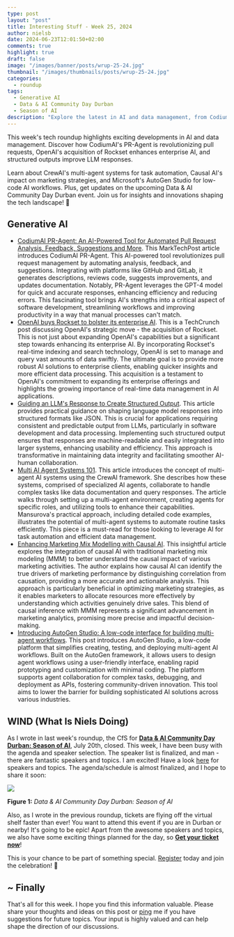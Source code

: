 ```yaml
---
type: post
layout: "post"
title: Interesting Stuff - Week 25, 2024
author: nielsb
date: 2024-06-23T12:01:50+02:00
comments: true
highlight: true
draft: false
image: "/images/banner/posts/wrup-25-24.jpg"
thumbnail: "/images/thumbnails/posts/wrup-25-24.jpg"
categories:
  - roundup
tags:
  - Generative AI
  - Data & AI Community Day Durban
  - Season of AI 
description: "Explore the latest in AI and data management, from CodiumAI's PR-Agent revolutionizing pull requests to OpenAI's Rockset acquisition enhancing enterprise AI. Discover structured LLM outputs, CrewAI's multi-agent systems, and Microsoft's AutoGen Studio for low-code AI workflows. Plus, updates on the Data & AI Community Day Durban event."
---
```


This week's tech roundup highlights exciting developments in AI and data management. Discover how CodiumAI's PR-Agent is revolutionizing pull requests, OpenAI's acquisition of Rockset enhances enterprise AI, and structured outputs improve LLM responses.

Learn about CrewAI's multi-agent systems for task automation, Causal AI's impact on marketing strategies, and Microsoft's AutoGen Studio for low-code AI workflows. Plus, get updates on the upcoming Data & AI Community Day Durban event. Join us for insights and innovations shaping the tech landscape! 🚀

<!--more-->

## Generative AI

* [CodiumAI PR-Agent: An AI-Powered Tool for Automated Pull Request Analysis, Feedback, Suggestions and More][1]. This MarkTechPost article introduces CodiumAI PR-Agent. This AI-powered tool revolutionizes pull request management by automating analysis, feedback, and suggestions. Integrating with platforms like GitHub and GitLab, it generates descriptions, reviews code, suggests improvements, and updates documentation. Notably, PR-Agent leverages the GPT-4 model for quick and accurate responses, enhancing efficiency and reducing errors. This fascinating tool brings AI's strengths into a critical aspect of software development, streamlining workflows and improving productivity in a way that manual processes can't match.
* [OpenAI buys Rockset to bolster its enterprise AI][2]. This is a TechCrunch post discussing OpenAI's strategic move - the acquisition of Rockset. This is not just about expanding OpenAI's capabilities but a significant step towards enhancing its enterprise AI. By incorporating Rockset's real-time indexing and search technology, OpenAI is set to manage and query vast amounts of data swiftly. The ultimate goal is to provide more robust AI solutions to enterprise clients, enabling quicker insights and more efficient data processing. This acquisition is a testament to OpenAI's commitment to expanding its enterprise offerings and highlights the growing importance of real-time data management in AI applications.
* [Guiding an LLM's Response to Create Structured Output][3]. This article provides practical guidance on shaping language model responses into structured formats like JSON. This is crucial for applications requiring consistent and predictable output from LLMs, particularly in software development and data processing. Implementing such structured output ensures that responses are machine-readable and easily integrated into larger systems, enhancing usability and efficiency. This approach is transformative in maintaining data integrity and facilitating smoother AI-human collaboration.
* [Multi AI Agent Systems 101][4]. This article introduces the concept of multi-agent AI systems using the CrewAI framework. She describes how these systems, comprised of specialized AI agents, collaborate to handle complex tasks like data documentation and query responses. The article walks through setting up a multi-agent environment, creating agents for specific roles, and utilizing tools to enhance their capabilities. Mansurova's practical approach, including detailed code examples, illustrates the potential of multi-agent systems to automate routine tasks efficiently. This piece is a must-read for those looking to leverage AI for task automation and efficient data management.
* [Enhancing Marketing Mix Modelling with Causal AI][5]. This insightful article explores the integration of causal AI with traditional marketing mix modeling (MMM) to better understand the causal impact of various marketing activities. The author explains how causal AI can identify the true drivers of marketing performance by distinguishing correlation from causation, providing a more accurate and actionable analysis. This approach is particularly beneficial in optimizing marketing strategies, as it enables marketers to allocate resources more effectively by understanding which activities genuinely drive sales. This blend of causal inference with MMM represents a significant advancement in marketing analytics, promising more precise and impactful decision-making.
* [Introducing AutoGen Studio: A low-code interface for building multi-agent workflows][6]. This post introduces AutoGen Studio, a low-code platform that simplifies creating, testing, and deploying multi-agent AI workflows. Built on the AutoGen framework, it allows users to design agent workflows using a user-friendly interface, enabling rapid prototyping and customization with minimal coding. The platform supports agent collaboration for complex tasks, debugging, and deployment as APIs, fostering community-driven innovation. This tool aims to lower the barrier for building sophisticated AI solutions across various industries.

## WIND (What Is Niels Doing)

As I wrote in last week's roundup, the CfS for [**Data & AI Community Day Durban: Season of AI**][8], July 20th, closed. This week, I have been busy with the agenda and speaker selection. The speaker list is finalized, and man - there are fantastic speakers and topics. I am excited! Have a look [here][8] for speakers and topics. The agenda/schedule is almost finalized, and I hope to share it soon:

![](/images/posts/season-of-ai-data-ai-day-3.png)

**Figure 1:** *Data & AI Community Day Durban: Season of AI*

Also, as I wrote in the previous roundup, tickets are flying off the virtual shelf faster than ever! You want to attend this event if you are in Durban or nearby! It's going to be epic! Apart from the awesome speakers and topics, we also have some exciting things planned for the day, so [**Get your ticket now**][9]!

This is your chance to be part of something special. [Register][9] today and join the celebration! 🚀

## ~ Finally

That's all for this week. I hope you find this information valuable. Please share your thoughts and ideas on this post or [ping][ma] me if you have suggestions for future topics. Your input is highly valued and can help shape the direction of our discussions.

[ma]: mailto:niels.it.berglund@gmail.com
[mp]: https://blog.acolyer.org
[iq]: https://www.infoq.com/
[ew]: http://sqlonice.com/
[re]: http://blog.revolutionanalytics.com
[sqsk]: https://www.sqlskills.com
[mdaveyblog]: https://mdavey.wordpress.com/
[charlblog]: https://charlla.com/

[jovpop]: https://twitter.com/JovanPop_MSFT
[bobw]: https://twitter.com/bobwardms
[revod]: https://twitter.com/revodavid
[lonny]: https://twitter.com/sqL_handLe
[ewtw]: https://twitter.com/sqlOnIce
[buckw]: https://twitter.com/BuckWoodyMSFT
[mattw]: https://twitter.com/matthewwarren
[murba]: https://twitter.com/muratdemirbas
[daveda]: https://twitter.com/davidthecoder
[adcol]: https://twitter.com/adriancolyer
[jesrod]: https://twitter.com/jrdothoughts
[tomaz]: https://twitter.com/tomaz_tsql
[dataart]: https://twitter.com/dataartisans
[luis]: https://twitter.com/luis_de_sousa
[benstop]: https://twitter.com/benstopford
[conflu]: https://twitter.com/confluentinc
[tylert]: https://twitter.com/tyler_treat
[andrewng]: https://twitter.com/AndrewYNg
[lawr]: https://twitter.com/bytezn
[jue]: https://twitter.com/b0rk
[yan]: https://twitter.com/theburningmonk
[danny]: https://twitter.com/g9yuayon
[rmoff]: https://www.linkedin.com/in/robinmoffatt/
[ryansw]: https://twitter.com/ryanswanstrom
[pabloc]: https://twitter.com/pabloc_ds
[mklep]: https://twitter.com/martinkl
[mdavey]: https://twitter.com/matt_davey
[jboner]: https://twitter.com/jboner
[joeduff]: https://twitter.com/funcOfJoe
[charl]: https://twitter.com/charllamprecht
[dbricks]: https://twitter.com/databricks
[adsit]: https://twitter.com/SitnikAdam
[vicky]: https://twitter.com/vickyharp
[dscentral]: https://twitter.com/DataScienceCtrl
[natemc]: https://twitter.com/natemcmaster
[ads]: https://twitter.com/azuredatastudio
[travw]: https://twitter.com/radtravis
[emilk]: https://twitter.com/IsTheArchitect
[netflx]: https://netflixtechblog.com/
[hubert]: https://www.linkedin.com/in/hkdulay/
[jserra]: https://www.linkedin.com/in/jamesserra/

[1]: https://www.marktechpost.com/2024/06/20/codiumai-pr-agent-an-ai-powered-tool-for-automated-pull-request-analysis-feedback-suggestions-and-more/
[2]: https://techcrunch.com/2024/06/21/openai-buys-rockset-to-bolster-its-enterprise-ai/
[3]: https://towardsdatascience.com/guiding-an-llms-response-to-create-structured-output-5dde0d3e426b
[4]: https://towardsdatascience.com/multi-ai-agent-systems-101-bac58e3bcc47
[5]: https://towardsdatascience.com/enhancing-marketing-mix-modelling-with-causal-ai-77f638bce3a9
[6]: https://www.microsoft.com/en-us/research/blog/introducing-autogen-studio-a-low-code-interface-for-building-multi-agent-workflows/
[8]: https://aimldatadurban.org/events/2024/season-of-ai-1/
[9]: https://www.quicket.co.za/events/264747-data-ai-community-day-durban-season-of-ai/#/
